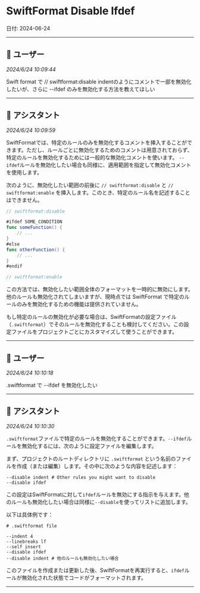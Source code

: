 # SwiftFormat Disable Ifdef

日付: 2024-06-24

---

## 👤 ユーザー
*2024/6/24 10:09:44*

Swift format で // swiftformat:disable indentのようにコメントで一部を無効化したいが、さらに --ifdef のみを無効化する方法を教えてほしい

---

## 🤖 アシスタント
*2024/6/24 10:09:59*

SwiftFormatでは、特定のルールのみを無効化するコメントを挿入することができます。ただし、ルールごとに無効化するためのコメントは用意されておらず、特定のルールを無効化するためには一般的な無効化コメントを使います。 `--ifdef`ルールを無効化したい場合も同様に、適用範囲を指定して無効化コメントを使用します。

次のように、無効化したい範囲の前後に `// swiftformat:disable` と `// swiftformat:enable` を挿入します。このとき、特定のルール名を記述することはできません。

```swift
// swiftformat:disable

#ifdef SOME_CONDITION
func someFunction() {
    // ...
}
#else
func otherFunction() {
    // ...
}
#endif

// swiftformat:enable
```

この方法では、無効化したい範囲全体のフォーマットを一時的に無効にします。他のルールも無効化されてしまいますが、現時点では SwiftFormat で特定のルールのみを無効化するための機能は提供されていません。

もし特定のルールの無効化が必要な場合は、SwiftFormatの設定ファイル（`.swiftformat`）でそのルールを無効化することも検討してください。この設定ファイルをプロジェクトごとにカスタマイズして使うことができます。

---

## 👤 ユーザー
*2024/6/24 10:10:18*

.swiftformat で --ifdef を無効化したい

---

## 🤖 アシスタント
*2024/6/24 10:10:30*

`.swiftformat`ファイルで特定のルールを無効化することができます。`--ifdef`ルールを無効化するには、次のように設定ファイルを編集します。

まず、プロジェクトのルートディレクトリに `.swiftformat` という名前のファイルを作成（または編集）します。その中に次のような内容を記述します：

```plaintext
--disable indent # Other rules you might want to disable
--disable ifdef
```

この設定はSwiftFormatに対して`ifdef`ルールを無効にする指示を与えます。他のルールも無効化したい場合は同様に`--disable`を使ってリストに追加します。

以下は具体例です：

```plaintext
# .swiftformat file

--indent 4
--linebreaks lf
--self insert
--disable ifdef
--disable indent # 他のルールも無効化したい場合
```

このファイルを作成または更新した後、SwiftFormatを再実行すると、`ifdef`ルールが無効化された状態でコードがフォーマットされます。

---
